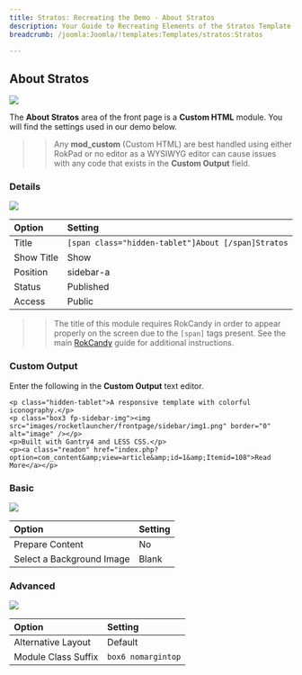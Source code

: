 ```yaml
---
title: Stratos: Recreating the Demo - About Stratos
description: Your Guide to Recreating Elements of the Stratos Template for Joomla
breadcrumb: /joomla:Joomla/!templates:Templates/stratos:Stratos

---
```


About Stratos
-----

![][demo1]

The **About Stratos** area of the front page is a **Custom HTML** module. You will find the settings used in our demo below.

>> Any **mod_custom** (Custom HTML) are best handled using either RokPad or no editor as a WYSIWYG editor can cause issues with any code that exists in the **Custom Output** field.

### Details

![][demo2]

|       Option      |                      Setting                       |
| :---------------- | :------------------------------------------------- |
| Title             | `[span class="hidden-tablet"]About [/span]Stratos` |
| Show Title        | Show                                               |
| Position          | sidebar-a                                          |
| Status            | Published                                          |
| Access            | Public                                             |

>> The title of this module requires RokCandy in order to appear properly on the screen due to the `[span]` tags present. See the main [RokCandy](../../extensions/rokcandy/rokcandy_use.md#rokcandy-use-in-rockettheme-template-demos) guide for additional instructions.

### Custom Output
Enter the following in the **Custom Output** text editor.

~~~
<p class="hidden-tablet">A responsive template with colorful iconography.</p>
<p class="box3 fp-sidebar-img"><img src="images/rocketlauncher/frontpage/sidebar/img1.png" border="0" alt="image" /></p>
<p>Built with Gantry4 and LESS CSS.</p>
<p><a class="readon" href="index.php?option=com_content&amp;view=article&amp;id=1&amp;Itemid=108">Read More</a></p>
~~~

### Basic

![][demo3]

|           Option          | Setting |
| :------------------------ | :------ |
| Prepare Content           | No      |
| Select a Background Image | Blank   |

### Advanced

![][demo4]

|        Option       |      Setting       |
| :------------------ | :----------------- |
| Alternative Layout  | Default            |
| Module Class Suffix | `box6 nomargintop` |

[demo1]: assets/about_1.jpeg
[demo2]: assets/about_2.jpeg
[demo3]: assets/about_3.jpeg
[demo4]: assets/about_4.jpeg
